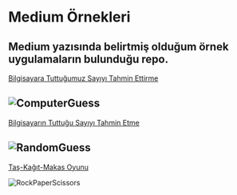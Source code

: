 # Medium Örnekleri
Medium yazısında belirtmiş olduğum örnek uygulamaların bulunduğu repo. 
--------------
[Bilgisayara Tuttuğumuz Sayıyı Tahmin Ettirme](https://github.com/ruveydacerenyilmaz/medium_ornekleri/blob/main/computer_guess.ipynb)

![ComputerGuess]()
------------
[Bilgisayarın Tuttuğu Sayıyı Tahmin Etme](https://github.com/ruveydacerenyilmaz/medium_ornekleri/blob/main/random_guess.ipynb)

![RandomGuess]()
-----------
[Taş-Kağıt-Makas Oyunu](https://github.com/ruveydacerenyilmaz/medium_ornekleri/blob/main/rock_raper_scissors.ipynb)

![RockPaperScissors]()